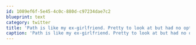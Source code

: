 ```yaml
---
id: 1089ef6f-5e45-4c0c-880d-c97234dae7c2
blueprint: text
category: twitter
title: 'Path is like my ex-girlfriend. Pretty to look at but had no option to disable push (nag) notifications'
caption: 'Path is like my ex-girlfriend. Pretty to look at but had no option to disable push (nag) notifications'
---
```

